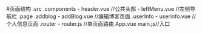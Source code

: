 #页面结构
.src
  .components
    - header.vue //公共头部
    - leftMenu.vue //左侧导航栏
  .page
    .addblog
     - addBlog.vue //编辑博客页面
    .userInfo
      - userinfo.vue //个人信息页面
  .router
    - router.js //单页面路由
  App.vue
  main.js//入口
